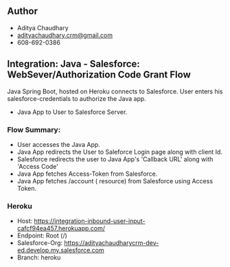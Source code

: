 ## Author
- Aditya Chaudhary
- adityachaudhary.crm@gmail.com
- 608-692-0386

## Integration: Java - Salesforce: WebSever/Authorization Code Grant Flow
Java Spring Boot, hosted on Heroku connects to Salesforce. User enters his salesforce-credentials to authorize the Java app. 

- Java App to User to Salesforce Server.
  
### Flow Summary:
- User accesses the Java App.
- Java App redirects the User to Saleforce Login page along with client Id. 
- Salesforce redirects the user to Java App's 'Callback URL' along with 'Access Code'
- Java App fetches Access-Token from Salesforce.
- Java App fetches /account ( resource) from Salesforce using Access Token.

### Heroku
- Host: https://integration-inbound-user-input-cafcf94ea457.herokuapp.com/
- Endpoint: Root (/)
- Salesforce-Org: https://adityachaudharycrm-dev-ed.develop.my.salesforce.com
- Branch: heroku
